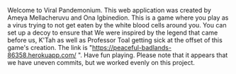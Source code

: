 
Welcome to Viral Pandemonium. This web application was created by Ameya Mellacheruvu and Ona Igbinedion. This is a game where you play as a virus trying to not get eaten by the white blood cells around you. You can set up a decoy to ensure that  We were inspired by the legend that came before us, K'Tah as well as Professor Toal getting sick at the offset of this game's creation. The link is "https://peaceful-badlands-86358.herokuapp.com/ ". Have fun playing. Please note that it appears that we have uneven commits, but we worked evenly on this project.
